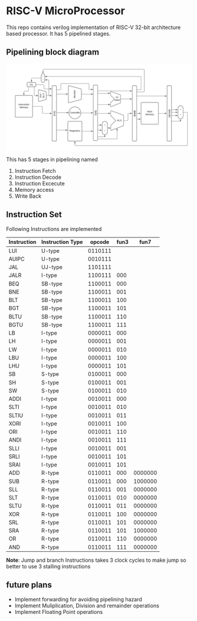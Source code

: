 # RISC-V MicroProcessor
This repo contains verilog implementation of RISC-V 32-bit architecture based processor. It has 5 pipelined stages.

## Pipelining block diagram
![RISC-V architecture](/images/RISC-V_architectute_block_diagram.png)


This has 5 stages in pipelining named 

1. Instruction Fetch
2. Instruction Decode
3. Instruction Excecute
4. Memory access
5. Write Back

## Instruction Set
Following Instructions are implemented

| Instruction   | Instruction Type  | opcode   | fun3 | fun7     |
| --------------| -----------       | -------- | ---- | -------- |
| LUI           | U-type            | 0110111  |      |          |
| AUIPC         | U-type            | 0010111  |      |          |
| JAL           | UJ-type           | 1101111  |      |          |
| JALR          | I-type            | 1100111  | 000  |          |
| BEQ           | SB-type           | 1100011  | 000  |          |
| BNE           | SB-type           | 1100011  | 001  |          |
| BLT           | SB-type           | 1100011  | 100  |          |
| BGT           | SB-type           | 1100011  | 101  |          |
| BLTU          | SB-type           | 1100011  | 110  |          |
| BGTU          | SB-type           | 1100011  | 111  |          |
| LB            | I-type            | 0000011  | 000  |          |
| LH            | I-type            | 0000011  | 001  |          |
| LW            | I-type            | 0000011  | 010  |          |
| LBU           | I-type            | 0000011  | 100  |          |
| LHU           | I-type            | 0000011  | 101  |          |
| SB            | S-type            | 0100011  | 000  |          |
| SH            | S-type            | 0100011  | 001  |          |
| SW            | S-type            | 0100011  | 010  |          |
| ADDI          | I-type            | 0010011  | 000  |          |
| SLTI          | I-type            | 0010011  | 010  |          |
| SLTIU         | I-type            | 0010011  | 011  |          |
| XORI          | I-type            | 0010011  | 100  |          |
| ORI           | I-type            | 0010011  | 110  |          |
| ANDI          | I-type            | 0010011  | 111  |          |
| SLLI          | I-type            | 0010011  | 001  |          |
| SRLI          | I-type            | 0010011  | 101  |          |
| SRAI          | I-type            | 0010011  | 101  |          |
| ADD           | R-type            | 0110011  | 000  | 0000000  |
| SUB           | R-type            | 0110011  | 000  | 1000000  |
| SLL           | R-type            | 0110011  | 001  | 0000000  |
| SLT           | R-type            | 0110011  | 010  | 0000000  |
| SLTU          | R-type            | 0110011  | 011  | 0000000  |
| XOR           | R-type            | 0110011  | 100  | 0000000  |
| SRL           | R-type            | 0110011  | 101  | 0000000  |
| SRA           | R-type            | 0110011  | 101  | 1000000  |
| OR            | R-type            | 0110011  | 110  | 0000000  |
| AND           | R-type            | 0110011  | 111  | 0000000  |

**Note**: Jump and branch Instructions takes 3 clock cycles to make jump so better to use 3 stalling instructions


## future plans
- Implement forwarding for avoiding pipelining hazard
- Implement Muliplication, Division and remainder operations
- Implement Floating Point operations